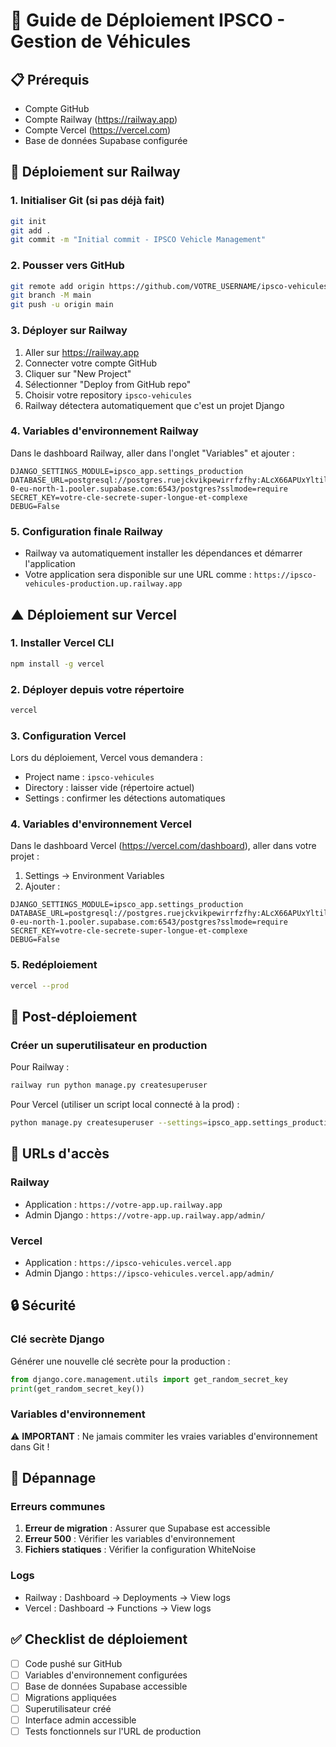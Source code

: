 # 🚀 Guide de Déploiement IPSCO - Gestion de Véhicules

## 📋 Prérequis
- Compte GitHub
- Compte Railway (https://railway.app)
- Compte Vercel (https://vercel.com)
- Base de données Supabase configurée

## 🚂 Déploiement sur Railway

### 1. Initialiser Git (si pas déjà fait)
```bash
git init
git add .
git commit -m "Initial commit - IPSCO Vehicle Management"
```

### 2. Pousser vers GitHub
```bash
git remote add origin https://github.com/VOTRE_USERNAME/ipsco-vehicules.git
git branch -M main
git push -u origin main
```

### 3. Déployer sur Railway
1. Aller sur https://railway.app
2. Connecter votre compte GitHub
3. Cliquer sur "New Project"
4. Sélectionner "Deploy from GitHub repo"
5. Choisir votre repository `ipsco-vehicules`
6. Railway détectera automatiquement que c'est un projet Django

### 4. Variables d'environnement Railway
Dans le dashboard Railway, aller dans l'onglet "Variables" et ajouter :
```
DJANGO_SETTINGS_MODULE=ipsco_app.settings_production
DATABASE_URL=postgresql://postgres.ruejckvikpewirrfzfhy:ALcX66APUxYltilK@aws-0-eu-north-1.pooler.supabase.com:6543/postgres?sslmode=require
SECRET_KEY=votre-cle-secrete-super-longue-et-complexe
DEBUG=False
```

### 5. Configuration finale Railway
- Railway va automatiquement installer les dépendances et démarrer l'application
- Votre application sera disponible sur une URL comme : `https://ipsco-vehicules-production.up.railway.app`

## ▲ Déploiement sur Vercel

### 1. Installer Vercel CLI
```bash
npm install -g vercel
```

### 2. Déployer depuis votre répertoire
```bash
vercel
```

### 3. Configuration Vercel
Lors du déploiement, Vercel vous demandera :
- Project name : `ipsco-vehicules`
- Directory : laisser vide (répertoire actuel)
- Settings : confirmer les détections automatiques

### 4. Variables d'environnement Vercel
Dans le dashboard Vercel (https://vercel.com/dashboard), aller dans votre projet :
1. Settings → Environment Variables
2. Ajouter :
```
DJANGO_SETTINGS_MODULE=ipsco_app.settings_production
DATABASE_URL=postgresql://postgres.ruejckvikpewirrfzfhy:ALcX66APUxYltilK@aws-0-eu-north-1.pooler.supabase.com:6543/postgres?sslmode=require
SECRET_KEY=votre-cle-secrete-super-longue-et-complexe
DEBUG=False
```

### 5. Redéploiement
```bash
vercel --prod
```

## 🔧 Post-déploiement

### Créer un superutilisateur en production
Pour Railway :
```bash
railway run python manage.py createsuperuser
```

Pour Vercel (utiliser un script local connecté à la prod) :
```bash
python manage.py createsuperuser --settings=ipsco_app.settings_production
```

## 🔗 URLs d'accès

### Railway
- Application : `https://votre-app.up.railway.app`
- Admin Django : `https://votre-app.up.railway.app/admin/`

### Vercel  
- Application : `https://ipsco-vehicules.vercel.app`
- Admin Django : `https://ipsco-vehicules.vercel.app/admin/`

## 🔒 Sécurité

### Clé secrète Django
Générer une nouvelle clé secrète pour la production :
```python
from django.core.management.utils import get_random_secret_key
print(get_random_secret_key())
```

### Variables d'environnement
⚠️ **IMPORTANT** : Ne jamais commiter les vraies variables d'environnement dans Git !

## 🐛 Dépannage

### Erreurs communes
1. **Erreur de migration** : Assurer que Supabase est accessible
2. **Erreur 500** : Vérifier les variables d'environnement
3. **Fichiers statiques** : Vérifier la configuration WhiteNoise

### Logs
- Railway : Dashboard → Deployments → View logs
- Vercel : Dashboard → Functions → View logs

## ✅ Checklist de déploiement
- [ ] Code pushé sur GitHub
- [ ] Variables d'environnement configurées
- [ ] Base de données Supabase accessible
- [ ] Migrations appliquées
- [ ] Superutilisateur créé
- [ ] Interface admin accessible
- [ ] Tests fonctionnels sur l'URL de production
